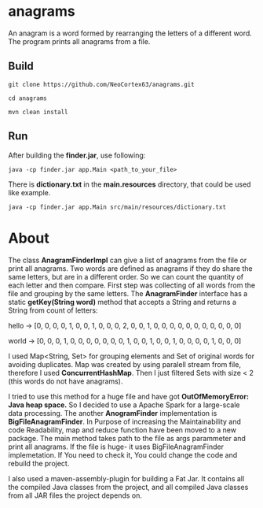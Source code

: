 # anagrams
An anagram is a word formed by rearranging the letters of a different word.
The program prints all anagrams from a file.

## Build

```
git clone https://github.com/NeoCortex63/anagrams.git
```
```
cd anagrams
```
```
mvn clean install
```

## Run

After building the **finder.jar**, use following:

```
java -cp finder.jar app.Main <path_to_your_file>
```
There is **dictionary.txt** in the **main.resources** directory, that could be used like example.

```
java -cp finder.jar app.Main src/main/resources/dictionary.txt
```
# About

The class **AnagramFinderImpl** can give a list of anagrams from the file or print all anagrams.
Two words are defined as anagrams if they do share the same letters, but are in a different order. So we can count the quantity of each letter and then compare. First step was collecting of all words from the file and grouping by the same letters.
The **AnagramFinder** interface has a static **getKey(String word)** method that accepts a String and returns a String from count of letters:

hello -> [0, 0, 0, 0, 1, 0, 0, 1, 0, 0, 0, 2, 0, 0, 1, 0, 0, 0, 0, 0, 0, 0, 0, 0, 0, 0]

world -> [0, 0, 0, 1, 0, 0, 0, 0, 0, 0, 0, 1, 0, 0, 1, 0, 0, 1, 0, 0, 0, 0, 1, 0, 0, 0]

I used Map<String, Set<String>> for grouping elements and Set of original words for avoiding duplicates. Map was created by using paralell stream from file, therefore I used **ConcurrentHashMap**. Then I just filtered Sets with
size < 2 (this words do not have anagrams).

I tried to use this method for a huge file and have got **OutOfMemoryError: Java heap space.**
So I decided to use a Apache Spark for a large-scale data processing. The another **AnogramFinder** implementation is **BigFileAnagramFinder**. In Purpose of increasing the Maintainability and code Readability, map and reduce function have been moved to a new package.
The main method takes path to the file as args parammeter and print all anagrams. If the file is huge- it uses BigFileAnagramFinder implemetation. If You need to check it, You could change the code and rebuild the project.


I also used a maven-assembly-plugin for building a Fat Jar. It contains all the compiled Java classes from the project, and all compiled Java classes from all JAR files the project depends on. 
